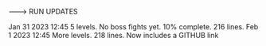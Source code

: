 ---> RUN UPDATES

Jan 31 2023 12:45 
5 levels. No boss fights yet. 10% complete. 216 lines.
Feb 1 2023 12:45
More levels. 218 lines. Now includes a GITHUB link
